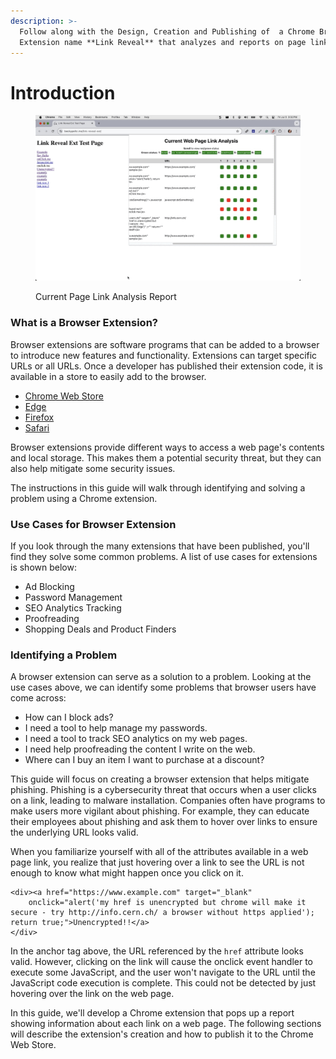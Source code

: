```yaml
---
description: >-
  Follow along with the Design, Creation and Publishing of  a Chrome Browser
  Extension name **Link Reveal** that analyzes and reports on page links.
---
```


# Introduction

<figure><img src=".gitbook/assets/link-report.gif" alt=""><figcaption><p>Current Page Link Analysis Report</p></figcaption></figure>

### What is a Browser Extension?

Browser extensions are software programs that can be added to a browser to introduce new features and functionality.  Extensions can target specific URLs or all URLs.   Once a developer has published their extension code, it is available in a store to easily add to the browser. &#x20;

* [Chrome Web Store](https://chromewebstore.google.com/)
* [Edge](https://microsoftedge.microsoft.com/addons/Microsoft-Edge-Extensions-Home)
* [Firefox](https://addons.mozilla.org/en-US/firefox/)
* [Safari](https://apps.apple.com/us/story/id1377753262)

Browser extensions provide different ways to access a web page's contents and local storage. This makes them a potential security threat, but they can also help mitigate some security issues.

The instructions in this guide will walk through identifying and solving a problem using a Chrome extension.

### Use Cases for Browser Extension

If you look through the many extensions that have been published, you'll find they solve some common problems.  A list of use cases for extensions is shown below:

* Ad Blocking
* Password Management
* SEO Analytics Tracking
* Proofreading
* Shopping Deals and Product Finders

### Identifying a Problem

A browser extension can serve as a solution to a problem.  Looking at the use cases above, we can identify some problems that browser users have come across:

* How can I block ads?
* I need a tool to help manage my passwords.
* I need a tool to track SEO analytics on my web pages.
* I need help proofreading the content I write on the web.
* Where can I buy an item I want to purchase at a discount?

This guide will focus on creating a browser extension that helps mitigate phishing. Phishing is a cybersecurity threat that occurs when a user clicks on a link, leading to malware installation. Companies often have programs to make users more vigilant about phishing. For example, they can educate their employees about phishing and ask them to hover over links to ensure the underlying URL looks valid. &#x20;

When you familiarize yourself with all of the attributes available in a web page link, you realize that just hovering over a link to see the URL is not enough to know what might happen once you click on it.

```markup
<div><a href="https://www.example.com" target="_blank"
    onclick="alert('my href is unencrypted but chrome will make it secure - try http://info.cern.ch/ a browser without https applied'); return true;">Unencrypted!!</a>
</div>
```

In the anchor tag above, the URL referenced by the `href` attribute looks valid. However, clicking on the link will cause the onclick event handler to execute some JavaScript, and the user won't navigate to the URL until the JavaScript code execution is complete. This could not be detected by just hovering over the link on the web page.

In this guide, we'll develop a Chrome extension that pops up a report showing information about each link on a web page. The following sections will describe the extension's creation and how to publish it to the Chrome Web Store.

